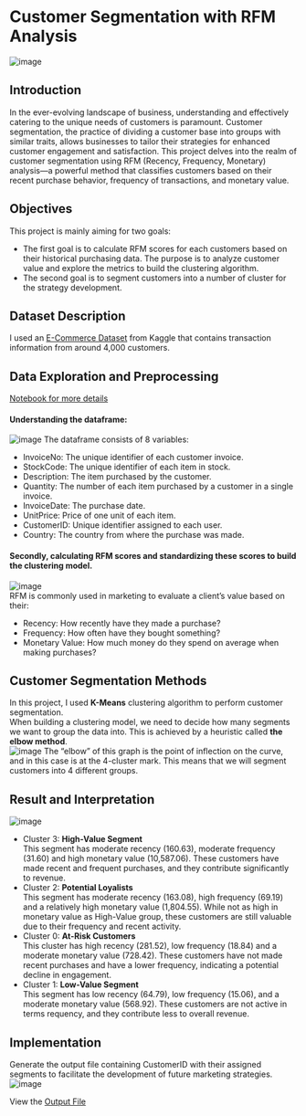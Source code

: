 # Customer Segmentation with RFM Analysis
![image](img/cover.png)

## Introduction
In the ever-evolving landscape of business, understanding and effectively catering to the unique needs of customers is paramount. Customer segmentation, the practice of dividing a customer base into groups with similar traits, allows businesses to tailor their strategies for enhanced customer engagement and satisfaction. This project delves into the realm of customer segmentation using RFM (Recency, Frequency, Monetary) analysis—a powerful method that classifies customers based on their recent purchase behavior, frequency of transactions, and monetary value. </br>

## Objectives
This project is mainly aiming for two goals: </br>
* The first goal is to calculate RFM scores for each customers based on their historical purchasing data. The purpose is to analyze customer value and explore the metrics to build the clustering algorithm.
* The second goal is to segment customers into a number of cluster for the strategy development.
## Dataset Description
I used an [E-Commerce Dataset](https://www.kaggle.com/datasets/carrie1/ecommerce-data) from Kaggle that contains transaction information from around 4,000 customers. </br>
## Data Exploration and Preprocessing
[Notebook for more details](CustomerSegment.ipynb) 
#### Understanding the dataframe: 
![image](img/dataHead.png)
The dataframe consists of 8 variables:
* InvoiceNo: The unique identifier of each customer invoice.
* StockCode: The unique identifier of each item in stock.
* Description: The item purchased by the customer.
* Quantity: The number of each item purchased by a customer in a single invoice.
* InvoiceDate: The purchase date.
* UnitPrice: Price of one unit of each item.
* CustomerID: Unique identifier assigned to each user.
* Country: The country from where the purchase was made. </br>

#### Secondly, calculating RFM scores and standardizing these scores to build the clustering model.
![image](img/RFMStandardized.png) </br>
RFM is commonly used in marketing to evaluate a client’s value based on their:
* Recency: How recently have they made a purchase?
* Frequency: How often have they bought something?
* Monetary Value: How much money do they spend on average when making purchases?

## Customer Segmentation Methods
In this project, I used **K-Means** clustering algorithm to perform customer segmentation. </br>
When building a clustering model, we need to decide how many segments we want to group the data into. This is achieved by a heuristic called **the elbow method**. </br>
![image](img/elbow.png)
The “elbow” of this graph is the point of inflection on the curve, and in this case is at the 4-cluster mark. This means that we will segment customers into 4 different groups.
## Result and Interpretation
![image](img/3DVisual.png)
* Cluster 3: **High-Value Segment** </br>
This segment has moderate recency (160.63), moderate frequency (31.60) and high monetary value (10,587.06). These customers have made recent and frequent purchases, and they contribute significantly to revenue.
* Cluster 2: **Potential Loyalists** </br>
This segment has moderate recency (163.08), high frequency (69.19) and a relatively high monetary value (1,804.55). While not as high in monetary value as High-Value group, these customers are still valuable due to their frequency and recent activity.
* Cluster 0: **At-Risk Customers** </br>
This cluster has high recency (281.52), low frequency (18.84) and a moderate monetary value (728.42). These customers have not made recent purchases and have a lower frequency, indicating a potential decline in engagement.
* Cluster 1: **Low-Value Segment** </br>
This segment has low recency (64.79), low frequency (15.06), and a moderate monetary value (568.92). These customers are not active in terms requency, and they contribute less to overall revenue.

## Implementation
Generate the output file containing CustomerID with their assigned segments to facilitate the development of future marketing strategies. </br>
![image](img/result.png) </p>
View the [Output File](output_file.csv)
